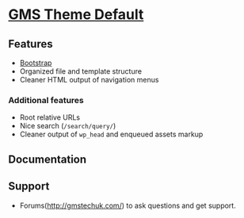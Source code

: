 # [GMS Theme Default](http://gmstechuk.com/)

## Features

* [Bootstrap](http://getbootstrap.com/)
* Organized file and template structure
* Cleaner HTML output of navigation menus

### Additional features

* Root relative URLs
* Nice search (`/search/query/`)
* Cleaner output of `wp_head` and enqueued assets markup

## Documentation

## Support

* Forums(http://gmstechuk.com/) to ask questions and get support.